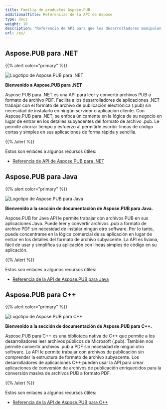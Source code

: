 ```yaml
---
title: Familia de productos Aspose.PUB
additionalTitle: Referencias de la API de Aspose
type: docs
weight: 10
description: "Referencia de API para que los desarrolladores manipulen y procesen archivos de Word, Excel, PowerPoint, Visio, PDF, CAD y varias otras categorías en aplicaciones web, de escritorio o móviles usando Aspose.PUB."
url: /es/
---
```


## Aspose.PUB para .NET

{{% alert color="primary" %}}

![Logotipo de Aspose.PUB para .NET](../home_1.png)

**Bienvenido a Aspose.PUB para .NET**

Aspose.PUB para .NET es una API para leer y convertir archivos PUB a formato de archivo PDF. Facilita a los desarrolladores de aplicaciones .NET trabajar con el formato de archivo de publicación electrónica (.pub) sin necesidad de instalarlo en ningún servidor o aplicación cliente. Con Aspose.PUB para .NET, se enfoca únicamente en la lógica de su negocio en lugar de entrar en los detalles subyacentes del formato de archivo .pub. Le permite ahorrar tiempo y esfuerzo al permitirle escribir líneas de código cortas y simples en sus aplicaciones de forma rápida y sencilla.

{{% /alert %}}

Estos son enlaces a algunos recursos útiles:
- [Referencia de API de Aspose.PUB para .NET](/pub/es/net/)

## Aspose.PUB para Java

{{% alert color="primary" %}}

![Logotipo de Aspose.PUB para Java](../home_2.png)

**Bienvenido a la sección de documentación de Aspose.PUB para Java.**

Aspose.PUB for Java API le permite trabajar con archivos PUB en sus aplicaciones Java. Puede leer y convertir archivos .pub a formato de archivo PDF sin necesidad de instalar ningún otro software. Por lo tanto, puede concentrarse en la lógica comercial de su aplicación en lugar de entrar en los detalles del formato de archivo subyacente. La API es liviana, fácil de usar y simplifica su aplicación con líneas simples de código en su aplicación.

{{% /alert %}}

Estos son enlaces a algunos recursos útiles:

- [Referencia de la API de Aspose.PUB para Java](/pub/java/)


## Aspose.PUB para C++

{{% alert color="primary" %}}

![Logotipo de Aspose.PUB para C++](../home_3.png)

**Bienvenido a la sección de documentación de Aspose.PUB para C++.**

Aspose.PUB para C++ es una biblioteca nativa de C++ que permite a los desarrolladores leer archivos públicos de Microsoft (.pub). También nos permite convertir archivos .pub a PDF sin necesidad de ningún otro software. La API le permite trabajar con archivos de publicación sin comprender la estructura de formato de archivo subyacente. Los desarrolladores de aplicaciones C++ pueden usar la API para crear aplicaciones de conversión de archivos de publicación enriquecidos para la conversión masiva de archivos PUB a formato PDF.

{{% /alert %}}

Estos son enlaces a algunos recursos útiles:
- [Referencia de la API de Aspose.PUB para C++](/pub/cpp/)

